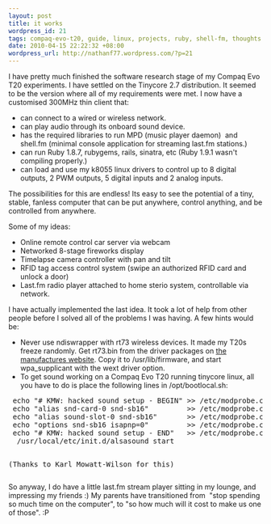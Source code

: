 ```yaml
--- 
layout: post
title: it works
wordpress_id: 21
tags: compaq-evo-t20, guide, linux, projects, ruby, shell-fm, thoughts
date: 2010-04-15 22:22:32 +08:00
wordpress_url: http://nathanf77.wordpress.com/?p=21
---
```

I have pretty much finished the software research stage of my Compaq Evo T20 experiments. I have settled on the Tinycore 2.7 distribution. It seemed to be the version where all of my requirements were met. I now have a customised 300MHz thin client that:
<ul>
	<li>can connect to a wired or wireless network.</li>
	<li>can play audio through its onboard sound device.</li>
	<li>has the required libraries to run MPD (music player daemon)  and shell.fm (minimal console application for streaming last.fm stations.)</li>
	<li>can run Ruby 1.8.7, rubygems, rails, sinatra, etc (Ruby 1.9.1 wasn't compiling properly.)</li>
	<li>can load and use my k8055 linux drivers to control up to 8 digital outputs, 2 PWM outputs, 5 digital inputs and 2 analog inputs.</li>
</ul>
The possibilities for this are endless! Its easy to see the potential of a tiny, stable, fanless computer that can be put anywhere, control anything, and be controlled from anywhere.

Some of my ideas:
<ul>
	<li>Online remote control car server via webcam</li>
	<li>Networked 8-stage fireworks display</li>
	<li>Timelapse camera controller with pan and tilt</li>
	<li>RFID tag access control system (swipe an authorized RFID card and unlock a door)</li>
	<li>Last.fm radio player attached to home sterio system, controllable via network.</li>
</ul>
I have actually implemented the last idea. It took a lot of help from other people before I solved all of the problems I was having. A few hints would be:
<ul>
	<li>Never use ndiswrapper with rt73 wireless devices. It made my T20s freeze randomly. Get rt73.bin from the driver packages on <a href="http://www.ralinktech.com/support.php?s=2">the manufactures website</a>. Copy it to /usr/lib/firmware, and start wpa_supplicant with the wext driver option.</li>
	<li>To get sound working on a Compaq Evo T20 running tinycore linux, all you have to do is place the following lines in /opt/bootlocal.sh:</li>
</ul>
<pre> echo "# KMW: hacked sound setup - BEGIN" &gt;&gt; /etc/modprobe.conf
 echo "alias snd-card-0 snd-sb16"         &gt;&gt; /etc/modprobe.conf
 echo "alias sound-slot-0 snd-sb16"       &gt;&gt; /etc/modprobe.conf
 echo "options snd-sb16 isapnp=0"         &gt;&gt; /etc/modprobe.conf
 echo "# KMW: hacked sound setup - END"   &gt;&gt; /etc/modprobe.conf
  /usr/local/etc/init.d/alsasound start

(Thanks to Karl Mowatt-Wilson for this)</pre>
So anyway, I do have a little last.fm stream player sitting in my lounge, and impressing my friends :) My parents have transitioned from  "stop spending so much time on the computer", to "so how much will it cost to make us one of those". :P
